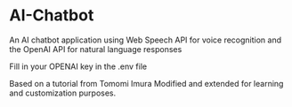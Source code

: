 # AI-Chatbot
An AI chatbot application using Web Speech API for voice recognition and the OpenAI API for natural language responses

Fill in your OPENAI key in the .env file

Based on a tutorial from Tomomi Imura
Modified and extended for learning and customization purposes.
